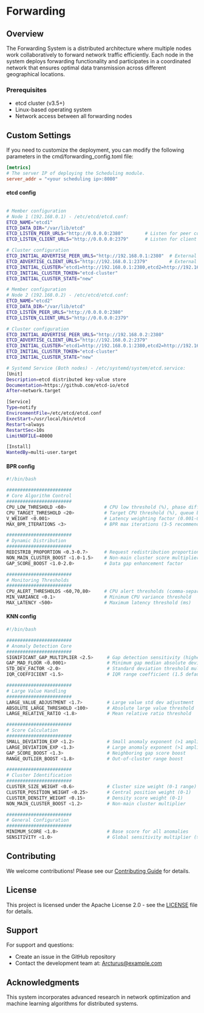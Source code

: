 # Forwarding

## Overview

The Forwarding System is a distributed architecture where multiple nodes work collaboratively to forward network traffic efficiently. Each node in the system deploys forwarding functionality and participates in a coordinated network that ensures optimal data transmission across different geographical locations.


### Prerequisites

- etcd cluster (v3.5+)
- Linux-based operating system
- Network access between all forwarding nodes

## Custom Settings
If you need to customize the deployment, you can modify the following parameters in the cmd/forwarding_config.toml file:

```toml
[metrics]
# The server IP of deploying the Scheduling module.
server_addr = "<your scheduling ip>:8080" 
```

#### etcd config
```bash

# Member configuration
# Node 1 (192.168.0.1) - /etc/etcd/etcd.conf:
ETCD_NAME="etcd1"
ETCD_DATA_DIR="/var/lib/etcd"
ETCD_LISTEN_PEER_URLS="http://0.0.0.0:2380"        # Listen for peer communication
ETCD_LISTEN_CLIENT_URLS="http://0.0.0.0:2379"      # Listen for client connections

# Cluster configuration
ETCD_INITIAL_ADVERTISE_PEER_URLS="http://192.168.0.1:2380"  # External peer URL
ETCD_ADVERTISE_CLIENT_URLS="http://192.168.0.1:2379"        # External client URL
ETCD_INITIAL_CLUSTER="etcd1=http://192.168.0.1:2380,etcd2=http://192.168.0.2:2380"
ETCD_INITIAL_CLUSTER_TOKEN="etcd-cluster"
ETCD_INITIAL_CLUSTER_STATE="new"

# Member configuration
# Node 2 (192.168.0.2) - /etc/etcd/etcd.conf:
ETCD_NAME="etcd2"
ETCD_DATA_DIR="/var/lib/etcd"
ETCD_LISTEN_PEER_URLS="http://0.0.0.0:2380"
ETCD_LISTEN_CLIENT_URLS="http://0.0.0.0:2379"

# Cluster configuration
ETCD_INITIAL_ADVERTISE_PEER_URLS="http://192.168.0.2:2380"
ETCD_ADVERTISE_CLIENT_URLS="http://192.168.0.2:2379"
ETCD_INITIAL_CLUSTER="etcd1=http://192.168.0.1:2380,etcd2=http://192.168.0.2:2380"
ETCD_INITIAL_CLUSTER_TOKEN="etcd-cluster"
ETCD_INITIAL_CLUSTER_STATE="new"

# Systemd Service (Both nodes) - /etc/systemd/system/etcd.service:​
[Unit]
Description=etcd distributed key-value store
Documentation=https://github.com/etcd-io/etcd
After=network.target

[Service]
Type=notify
EnvironmentFile=/etc/etcd/etcd.conf
ExecStart=/usr/local/bin/etcd
Restart=always
RestartSec=10s
LimitNOFILE=40000

[Install]
WantedBy=multi-user.target
```
#### BPR config
```bash
#!/bin/bash

########################
# Core Algorithm Control
########################
CPU_LOW_THRESHOLD <60>              # CPU low threshold (%), phase differentiation point
CPU_TARGET_THRESHOLD <20>           # Target CPU threshold (%), queue backlog target
V_WEIGHT <0.001>                    # Latency weighting factor (0.001-0.1 range)
MAX_BPR_ITERATIONS <3>              # BPR max iterations (3-5 recommended)

########################
# Dynamic Distribution
########################
REDISTRIB_PROPORTION <0.3-0.7>      # Request redistribution proportion
NON_MAIN_CLUSTER_BOOST <1.0-1.5>    # Non-main cluster score multiplier
GAP_SCORE_BOOST <1.0-2.0>           # Data gap enhancement factor

########################
# Monitoring Thresholds
########################
CPU_ALERT_THRESHOLDS <60,70,80>     # CPU alert thresholds (comma-separated)
MIN_VARIANCE <0.1>                  # Minimum CPU variance threshold
MAX_LATENCY <500>                   # Maximum latency threshold (ms)
```
#### KNN config
```bash
#!/bin/bash

########################
# Anomaly Detection Core
########################
SIGNIFICANT_GAP_MULTIPLIER <2.5>     # Gap detection sensitivity (higher reduces detection)
GAP_MAD_FLOOR <0.0001>               # Minimum gap median absolute deviation
STD_DEV_FACTOR <2.0>                 # Standard deviation threshold multiplier
IQR_COEFFICIENT <1.5>                # IQR range coefficient (1.5 default)

########################
# Large Value Handling
########################
LARGE_VALUE_ADJUSTMENT <1.7>         # Large value std dev adjustment
ABSOLUTE_LARGE_THRESHOLD <100>       # Absolute large value threshold
LARGE_RELATIVE_RATIO <1.8>           # Mean relative ratio threshold

########################
# Score Calculation
########################
SMALL_DEVIATION_EXP <1.2>            # Small anomaly exponent (>1 amplifies)
LARGE_DEVIATION_EXP <1.3>            # Large anomaly exponent (>1 amplifies)
GAP_SCORE_BOOST <1.3>                # Neighboring gap score boost
RANGE_OUTLIER_BOOST <1.8>            # Out-of-cluster range boost

########################
# Cluster Identification
########################
CLUSTER_SIZE_WEIGHT <0.6>            # Cluster size weight (0-1 range)
CLUSTER_POSITION_WEIGHT <0.25>       # Central position weight (0-1)
CLUSTER_DENSITY_WEIGHT <0.15>        # Density score weight (0-1)
NON_MAIN_CLUSTER_BOOST <1.2>         # Non-main cluster multiplier

########################
# General Configuration
########################
MINIMUM_SCORE <1.0>                  # Base score for all anomalies
SENSITIVITY <1.0>                    # Global sensitivity multiplier (>1: sensitive)
```


## Contributing

We welcome contributions! Please see our [Contributing Guide](CONTRIBUTING.md) for details.

## License

This project is licensed under the Apache License 2.0 - see the [LICENSE](LICENSE) file for details.

## Support

For support and questions:
- Create an issue in the GitHub repository
- Contact the development team at: Arcturus@example.com

## Acknowledgments

This system incorporates advanced research in network optimization and machine learning algorithms for distributed systems.
